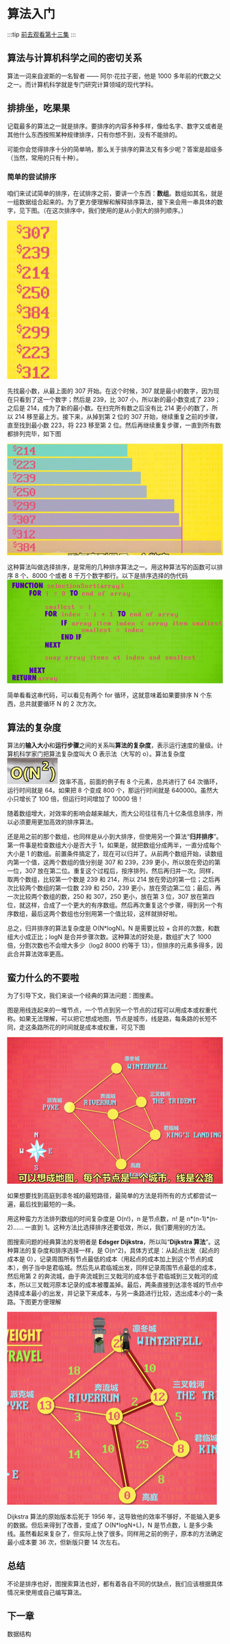 # 算法入门

<author name="虞嘉乐" title="21 计算机 4 班 "/>

:::tip
[前去观看第十三集](https://bilibili.com/BV1EW411u7th?p=13)
:::

## 算法与计算机科学之间的密切关系

算法一词来自波斯的一名智者 —— 阿尔·花拉子密，他是 1000 多年前的代数之父之一。而计算机科学就是专门研究计算领域的现代学科。

## 排排坐，吃果果

记载最多的算法之一就是排序。要排序的内容多种多样，像给名字、数字又或者是其他什么东西按照某种规律排序，只有你想不到，没有不能排的。

可能你会觉得排序十分的简单呐，那么关于排序的算法又有多少呢？答案是超级多（当然，常用的只有十种）。

### 简单的尝试排序

咱们来试试简单的排序，在试排序之前，要讲一个东西：**数组**。数组如其名，就是一组数据组合起来的。为了更方便理解和解释排序算法，接下来会用一串具体的数字，见下图。（在这次排序中，我们使用的是从小到大的排列顺序。）

![Alt text](./%E5%BE%AE%E4%BF%A1%E6%88%AA%E5%9B%BE_20221122222909.png)

先找最小数，从最上面的 307 开始。在这个时候，307 就是最小的数字，因为现在只看到了这一个数字；然后是 239，比 307 小，所以新的最小数变成了 239；之后是 214，成为了新的最小数。在扫完所有数之后没有比 214 更小的数了，所以 214 移至最上方。接下来，从掉到第 2 位的 307 开始，继续重复之前的步骤，直至找到最小数 223，将 223 移至第 2 位。然后再继续重复步骤，一直到所有数都排列完毕，如下图

![Alt text](./%E5%BE%AE%E4%BF%A1%E6%88%AA%E5%9B%BE_20221122223742.png)

这种算法叫做选择排序，是常用的几种排序算法之一。用这种算法写的函数可以排序 8 个、8000 个或者 8 千万个数字都行。以下是排序选择的伪代码![Alt text](./%E5%BE%AE%E4%BF%A1%E6%88%AA%E5%9B%BE_20221122224045.png)

简单看看这串代码，可以看见有两个 for 循环，这就意味着如果要排序 N 个东西，总共就要循环 N 的 2 次方次。

## 算法的复杂度

算法的**输入大小**和**运行步骤**之间的关系叫**算法的复杂度**，表示运行速度的量级。计算机科学家门把算法复杂度叫大 O 表示法（大写的 o）。算法复杂度![Alt text](./%E5%BE%AE%E4%BF%A1%E6%88%AA%E5%9B%BE_20221122224908.png) 效率不高，前面的例子有 8 个元素，总共进行了 64 次循环，运行时间就是 64。如果把 8 个变成 800 个，那运行时间就是 640000。虽然大小只增长了 100 倍，但运行时间增加了 10000 倍！

随着数组增大，对效率的影响会越来越大，而大公司往往有几十亿条信息排序，所以必须要用更加高效的排序算法。

还是用之前的那个数组，也同样是从小到大排序，但使用另一个算法“**归并排序**”。第一件事是检查数组大小是否大于 1，如果是，就把数组分成两半，一直分成每个大小是 1 的数组。前置条件搞定了，现在可以归并了。从前两个数组开始，读数组内第一个值，这两个数组的值分别是 307 和 239，239 更小，所以放在旁边的第一位，307 放在第二位。重复这个过程后，按序排列，然后再归并一次。同样，取两个数组，比较第一个数是 239 和 214，所以 214 放在旁边的第一位；之后再次比较两个数组的第一位数 239 和 250，239 更小，放在旁边第二位；最后，再一次比较两个数组的数，250 和 307，250 更小，放在第 3 位，307 放在第四位，就这样，合成了一个更大的有序数组。然后再次重复这个步骤，得到另一个有序数组，最后这两个数组也分别用第一个值比较，这样就排好啦。

总之，归并排序的算法复杂度是 O(N\*logN)。N 是需要比较 + 合并的次数，和数组大小成正比；logN 是合并步骤次数。这种算法的好处是，数组扩大了 1000 倍，分割次数也不会增大多少（log2 8000 约等于 13），但排序的元素多得多，因此合并算法效率更高。

## 蛮力什么的不要啦

为了引导下文，我们来谈一个经典的算法问题：图搜素。

图是用线连起来的一堆节点，一个节点到另一个节点的过程可以用成本或权重代称。如果无法理解，可以把它想成地图，节点是城市，线是路，每条路的长短不同，走这条路所花的时间就是成本或权重，可见下图

![](./%E5%BE%AE%E4%BF%A1%E6%88%AA%E5%9B%BE_20221123180129.png)

如果想要找到高庭到凛冬城的最短路径，最简单的方法是将所有的方式都尝试一遍，最后找到最短的一条。

用这种蛮力方法排列数组的时间复杂度是 O(n!)，n 是节点数，n! 是 n*(n-1)*(n-2)…… 一直到 1。这种方法比选择排序还要低效，所以，我们要用别的方法。

图搜索问题的经典算法的发明者是 **Edsger Dijkstra**，所以叫“**Dijkstra 算法**”。这种算法的复杂度和排序选择一样，是 O(n^2)，具体方式是：从起点出发（起点的成本是 0），记录周围所有节点最低的成本（用起点的成本加上到这个节点的成本），例子当中是君临城。然后先从君临城出发，同样记录周围节点最低的成本，然后用第 2 的奔流城，由于奔流城到三叉戟河的成本低于君临城到三叉戟河的成本，所以三叉戟河原本记录的成本被覆盖掉。最后，两条直接到达凛冬城的节点中选择成本最小的出发，并记录下来成本，与另一条路进行比较，选出成本小的一条路。下图更方便理解

![具体一点](./%E5%BE%AE%E4%BF%A1%E6%88%AA%E5%9B%BE_20221123185717.png)

Dijkstra 算法的原始版本后死于 1956 年，这导致他的效率不够好，不能输入更多的数据。但后来得到了改善，变成了 O(N\*logN+L)，N 是节点数，L 是多少条线。虽然看起来复杂了，但实际上快了很多。同样用之前的例子，原本的方法确定最小成本要 36 次，但新版只要 14 次左右。

## 总结

不论是排序也好，图搜索算法也好，都有着各自不同的优缺点，我们应该根据具体情况来使用或自己编写算法。

## 下一章

数据结构
